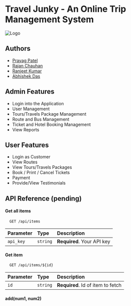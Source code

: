 
# Travel Junky - An Online Trip Management System


![Logo](https://i.ibb.co/qrhttTV/TJ-GIT.png)


## Authors

- [Prayag Patel](https://github.com/prayagp8)
- [Rajan Chauhan](https://github.com/rajanchauhan165)
- [Ranjeet Kumar](https://github.com/ranjeetmasaischool)
- [Abhishek Das](https://github.com/abhidas0810)


## Admin Features

- Login into the Application
- User Management
- Tours/Travels Package Management
- Route and Bus Management
- Ticket  and Hotel Booking Management
- View Reports 


## User Features

- Login as Customer
- View Routes 
- View  Tours/Travels  Packages
- Book / Print / Cancel  Tickets
- Payment  
- Provide/View Testimonials


## API Reference (pending)

#### Get all items

```http
  GET /api/items
```

| Parameter | Type     | Description                |
| :-------- | :------- | :------------------------- |
| `api_key` | `string` | **Required**. Your API key |

#### Get item

```http
  GET /api/items/${id}
```

| Parameter | Type     | Description                       |
| :-------- | :------- | :-------------------------------- |
| `id`      | `string` | **Required**. Id of item to fetch |

#### add(num1, num2)


